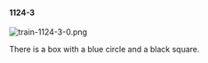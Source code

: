 #### 1124-3
![train-1124-3-0.png](https://github.com/lil-lab/nlvr/raw/master/nlvr/train/images/12/train-1124-3-0.png "train-1124-3-0.png")

There is a box with a blue circle and a black square.